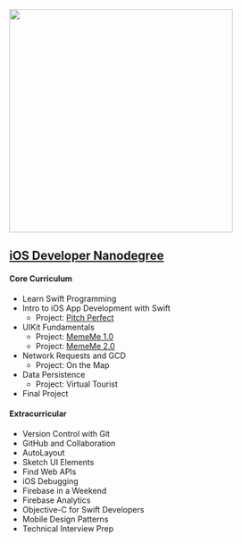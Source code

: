 <img src="https://www.underconsideration.com/brandnew/archives/udacity_logo.png" width=400>

## [iOS Developer Nanodegree](https://www.udacity.com/course/ios-developer-nanodegree--nd003)

#### Core Curriculum
* Learn Swift Programming
* Intro to iOS App Development with Swift
  * Project: [Pitch Perfect](https://github.com/brandanmcdevitt/iOS.Nanodegree/tree/master/Project%2001%20Pitch%20Perfect)
* UIKit Fundamentals
  * Project: [MemeMe 1.0](https://github.com/brandanmcdevitt/iOS.Nanodegree/tree/master/Project%2002%20MemeMe%201.0)
  * Project: [MemeMe 2.0](https://github.com/brandanmcdevitt/iOS.Nanodegree/tree/master/Project%2003%20MemeMe%202.0)
* Network Requests and GCD
  * Project: On the Map
* Data Persistence
  * Project: Virtual Tourist
* Final Project

#### Extracurricular
* Version Control with Git
* GitHub and Collaboration
* AutoLayout
* Sketch UI Elements
* Find Web APIs
* iOS Debugging
* Firebase in a Weekend
* Firebase Analytics
* Objective-C for Swift Developers
* Mobile Design Patterns
* Technical Interview Prep

